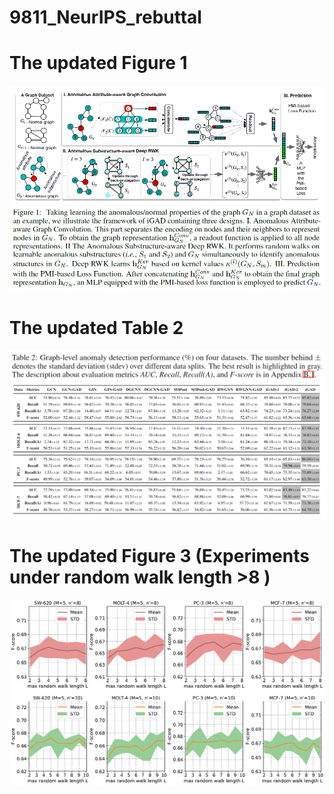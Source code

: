 # 9811_NeurIPS_rebuttal

# The updated Figure 1

![image](Figure1.png)

# The updated Table 2

![image](Table2.png)

# The updated Figure 3 (Experiments under random walk length >8 )
![image](Figure3.png)
